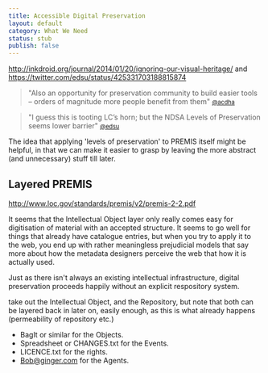 ```yaml
---
title: Accessible Digital Preservation
layout: default
category: What We Need
status: stub
publish: false
---
```


http://inkdroid.org/journal/2014/01/20/ignoring-our-visual-heritage/ and https://twitter.com/edsu/status/425331703188815874

> "Also an opportunity for preservation community to build easier tools – orders of magnitude more people benefit from them"
> <small>[@acdha](https://twitter.com/acdha/status/426091539635240960)</small>

> "I guess this is tooting LC’s horn; but the NDSA Levels of Preservation seems lower barrier"
> <small>[@edsu](https://twitter.com/edsu/status/425352537731264512)</small>

The idea that applying 'levels of preservation' to PREMIS itself might be helpful, in that we can make it easier to grasp by leaving the more abstract (and unnecessary) stuff till later.

Layered PREMIS
--------------

http://www.loc.gov/standards/premis/v2/premis-2-2.pdf

It seems that the Intellectual Object layer only really comes easy for digitisation of material with an accepted structure. It seems to go well for things that already have catalogue entries, but when you try to apply it to the web, you end up with rather meaningless prejudicial models that say more about how the metadata designers perceive the web that how it is actually used.

Just as there isn't always an existing intellectual infrastructure, digital preservation proceeds happily without an explicit respository system.

take out the Intellectual Object, and the Repository, but note that both can be layered back in later on, easily enough, as this is what already happens (permeability of repository etc.)

* BagIt or similar for the Objects.
* Spreadsheet or CHANGES.txt for the Events.
* LICENCE.txt for the rights.
* Bob@ginger.com for the Agents.



